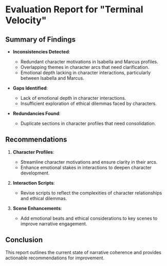 # Evaluation Report for "Terminal Velocity"

## Summary of Findings
- **Inconsistencies Detected**: 
  - Redundant character motivations in Isabella and Marcus profiles.
  - Overlapping themes in character arcs that need clarification.
  - Emotional depth lacking in character interactions, particularly between Isabella and Marcus.

- **Gaps Identified**: 
  - Lack of emotional depth in character interactions.
  - Insufficient exploration of ethical dilemmas faced by characters.

- **Redundancies Found**: 
  - Duplicate sections in character profiles that need consolidation.

## Recommendations
1. **Character Profiles**: 
   - Streamline character motivations and ensure clarity in their arcs.
   - Enhance emotional stakes in interactions to deepen character development.

2. **Interaction Scripts**: 
   - Revise scripts to reflect the complexities of character relationships and ethical dilemmas.

3. **Scene Enhancements**: 
   - Add emotional beats and ethical considerations to key scenes to improve narrative engagement.

## Conclusion
This report outlines the current state of narrative coherence and provides actionable recommendations for improvement.
